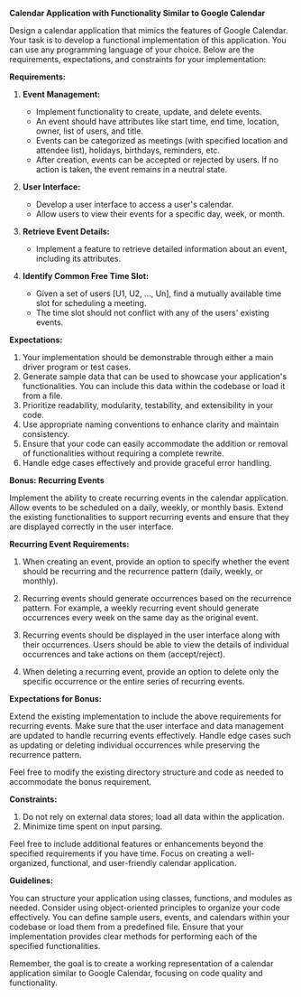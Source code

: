 **Calendar Application with Functionality Similar to Google Calendar**

Design a calendar application that mimics the features of Google Calendar. Your task is to develop a functional implementation of this application. You can use any programming language of your choice. Below are the requirements, expectations, and constraints for your implementation:

**Requirements:**

1. **Event Management:**
   - Implement functionality to create, update, and delete events.
   - An event should have attributes like start time, end time, location, owner, list of users, and title.
   - Events can be categorized as meetings (with specified location and attendee list), holidays, birthdays, reminders, etc.
   - After creation, events can be accepted or rejected by users. If no action is taken, the event remains in a neutral state.

2. **User Interface:**
   - Develop a user interface to access a user's calendar.
   - Allow users to view their events for a specific day, week, or month.

3. **Retrieve Event Details:**
   - Implement a feature to retrieve detailed information about an event, including its attributes.

4. **Identify Common Free Time Slot:**
   - Given a set of users [U1, U2, ..., Un], find a mutually available time slot for scheduling a meeting.
   - The time slot should not conflict with any of the users' existing events.

**Expectations:**

1. Your implementation should be demonstrable through either a main driver program or test cases.
2. Generate sample data that can be used to showcase your application's functionalities. You can include this data within the codebase or load it from a file.
3. Prioritize readability, modularity, testability, and extensibility in your code.
4. Use appropriate naming conventions to enhance clarity and maintain consistency.
5. Ensure that your code can easily accommodate the addition or removal of functionalities without requiring a complete rewrite.
6. Handle edge cases effectively and provide graceful error handling.

**Bonus: Recurring Events**

Implement the ability to create recurring events in the calendar application. Allow events to be scheduled on a daily, weekly, or monthly basis. Extend the existing functionalities to support recurring events and ensure that they are displayed correctly in the user interface.

**Recurring Event Requirements:**

1. When creating an event, provide an option to specify whether the event should be recurring and the recurrence pattern (daily, weekly, or monthly).

2. Recurring events should generate occurrences based on the recurrence pattern. For example, a weekly recurring event should generate occurrences every week on the same day as the original event.

3. Recurring events should be displayed in the user interface along with their occurrences. Users should be able to view the details of individual occurrences and take actions on them (accept/reject).

4. When deleting a recurring event, provide an option to delete only the specific occurrence or the entire series of recurring events.

**Expectations for Bonus:**

Extend the existing implementation to include the above requirements for recurring events. Make sure that the user interface and data management are updated to handle recurring events effectively. Handle edge cases such as updating or deleting individual occurrences while preserving the recurrence pattern.

Feel free to modify the existing directory structure and code as needed to accommodate the bonus requirement.

**Constraints:**

1. Do not rely on external data stores; load all data within the application.
2. Minimize time spent on input parsing.

Feel free to include additional features or enhancements beyond the specified requirements if you have time. Focus on creating a well-organized, functional, and user-friendly calendar application.

**Guidelines:**

You can structure your application using classes, functions, and modules as needed. Consider using object-oriented principles to organize your code effectively. You can define sample users, events, and calendars within your codebase or load them from a predefined file. Ensure that your implementation provides clear methods for performing each of the specified functionalities.

Remember, the goal is to create a working representation of a calendar application similar to Google Calendar, focusing on code quality and functionality.